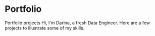 # Portfolio
Portfolio projects
Hi, I'm Darina, a fresh Data Engineer. Here are a few projects to illustrate some of my skills.
